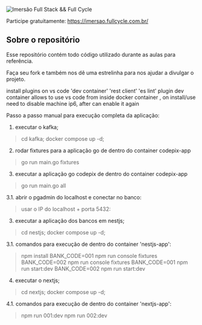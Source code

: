 ![Imersão Full Stack && Full Cycle](https://events-fullcycle.s3.amazonaws.com/events-fullcycle/static/site/img/grupo_4417.png)

Participe gratuitamente: https://imersao.fullcycle.com.br/

## Sobre o repositório
Esse repositório contém todo código utilizado durante as aulas para referência.

Faça seu fork e também nos dê uma estrelinha para nos ajudar a divulgar o projeto.

install plugins on vs code 'dev container' 'rest client' 'es lint'
plugin dev container allows to use vs code from inside docker container , on install/use need to disable machine ip6, after can enable it again

Passo a passo manual para execução completa da aplicação:

1. executar o kafka;
> cd kafka; docker compose up -d;

2. rodar fixtures para a aplicação go de dentro do container codepix-app
> go run main.go fixtures

3. executar a aplicação go codepix de dentro do container codepix-app
> go run main.go all

3.1. abrir o pgadmin do localhost e conectar no banco:

> usar o IP do localhost + porta 5432:

3. executar a aplicação dos bancos em nestjs;

> cd nestjs; docker compose up -d;

3.1. comandos para execução de dentro do container 'nestjs-app':
> npm install
> BANK_CODE=001 npm run console fixtures
> BANK_CODE=002 npm run console fixtures
> BANK_CODE=001 npm run start:dev
> BANK_CODE=002 npm run start:dev

4. executar o nextjs;

> cd nextjs; docker compose up -d;

4.1. comandos para execução de dentro do container 'nextjs-app':

> npm run 001:dev
> npm run 002:dev




